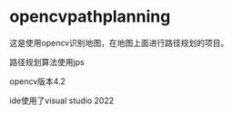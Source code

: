 # opencvpathplanning

这是使用opencv识别地图，在地图上面进行路径规划的项目。

路径规划算法使用jps

opencv版本4.2

ide使用了visual studio 2022
